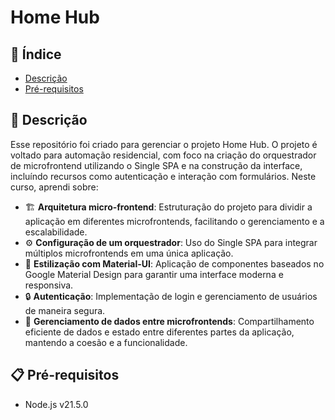 ﻿# Home Hub

## 📌 Índice

- [Descrição](#descrição)
- [Pré-requisitos](#pré-requisitos)

<a id="descrição"></a>

## 🌟 Descrição

Esse repositório foi criado para gerenciar o projeto Home Hub. O projeto é voltado para automação residencial, com foco na criação do orquestrador de microfrontend utilizando o Single SPA e na construção da interface, incluíndo recursos como autenticação e interação com formulários. Neste curso, aprendi sobre:

- 🏗️ **Arquitetura micro-frontend**: Estruturação do projeto para dividir a aplicação em diferentes microfrontends, facilitando o gerenciamento e a escalabilidade.
- ⚙️ **Configuração de um orquestrador**: Uso do Single SPA para integrar múltiplos microfrontends em uma única aplicação.
- 🎨 **Estilização com Material-UI**: Aplicação de componentes baseados no Google Material Design para garantir uma interface moderna e responsiva.
- 🔒 **Autenticação**: Implementação de login e gerenciamento de usuários de maneira segura.
- 🔄 **Gerenciamento de dados entre microfrontends**: Compartilhamento eficiente de dados e estado entre diferentes partes da aplicação, mantendo a coesão e a funcionalidade.

<a id="pré-requisitos"></a>

## 📋 Pré-requisitos

- Node.js v21.5.0
